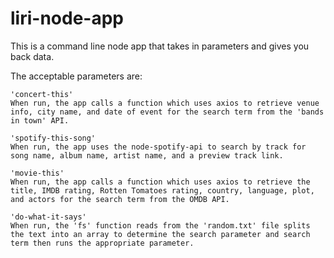 # liri-node-app

This is a command line node app that takes in parameters and gives you back data.

The acceptable parameters are:

    'concert-this'
    When run, the app calls a function which uses axios to retrieve venue info, city name, and date of event for the search term from the 'bands in town' API.

    'spotify-this-song'
    When run, the app uses the node-spotify-api to search by track for song name, album name, artist name, and a preview track link.

    'movie-this'
    When run, the app calls a function which uses axios to retrieve the title, IMDB rating, Rotten Tomatoes rating, country, language, plot, and actors for the search term from the OMDB API.

    'do-what-it-says' 
    When run, the 'fs' function reads from the 'random.txt' file splits the text into an array to determine the search parameter and search term then runs the appropriate parameter.

    
   